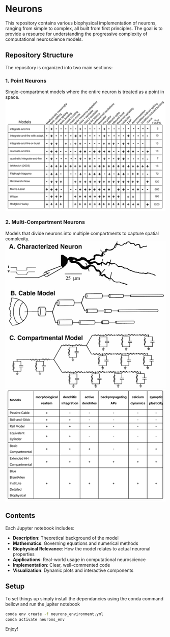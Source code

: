 # Neurons

This repository contains various biophysical implementation of neurons, ranging from simple to complex, all built from first principles. The goal is to provide a resource for understanding the progressive complexity of computational neuroscience models.


## Repository Structure

The repository is organized into two main sections:

### 1. Point Neurons
Single-compartment models where the entire neuron is treated as a point in space.
![Point Neuron Models](./assets/point-models.png)


### 2. Multi-Compartment Neurons
Models that divide neurons into multiple compartments to capture spatial complexity.
![Point Neuron Models](./assets/multi-compartment.jpg)
![Point Neuron Models](./assets/multi-compartment-models.png)



## Contents

Each Jupyter notebook includes:
- **Description**: Theoretical background of the model
- **Mathematics**: Governing equations and numerical methods
- **Biophysical Relevance**: How the model relates to actual neuronal properties
- **Applications**: Real-world usage in computational neuroscience 
- **Implementation**: Clear, well-commented code
- **Visualization**: Dynamic plots and interactive components


## Setup
To set things up simply install the dependancies using the conda command bellow and run the jupiter notebook

```bash
conda env create -f neurons_environment.yml
conda activate neurons_env
```

Enjoy!

